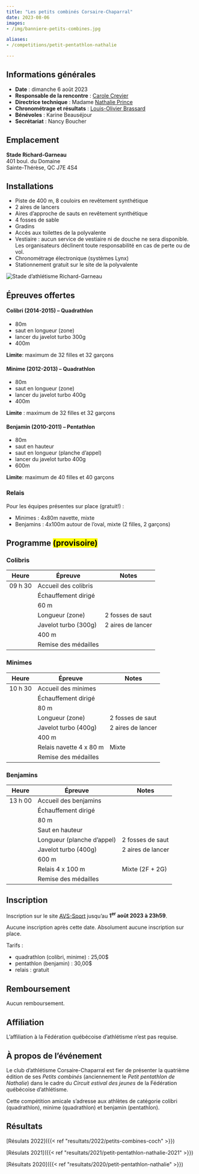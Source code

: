 ```yaml
---
title: "Les petits combinés Corsaire-Chaparral"
date: 2023-08-06
images: 
- /img/banniere-petits-combines.jpg

aliases:
- /competitions/petit-pentathlon-nathalie

---
```


## Informations générales

- **Date** : dimanche 6 août 2023
- **Responsable de la rencontre** : [Carole Crevier](mailto:caro.cre@outlook.com)
- **Directrice technique** : Madame [Nathalie Prince](mailto:nathalie.prince1@videotron.ca)
- **Chronométrage et résultats** : [Louis-Olivier Brassard](mailto:louis@corsaire-chaparral.org)
- **Bénévoles** : Karine Beauséjour
- **Secrétariat** : Nancy Boucher
<!-- [**Document d’invitation**](https://assets.corsaire-chaparral.org/competitions/2022/document-technique-petits-combines-2022.pdf) -->
<!-- - [**Horaire final**](https://assets.corsaire-chaparral.org/competitions/2023/horaire-petits-combines-2023-vfinal.pdf) -->
<!-- - [**Liste des athlètes inscrits**](https://assets.corsaire-chaparral.org/competitions/2022/inscriptions-par-epreuve-petits-combines-2022.pdf) -->
<!-- - [**Résultats en ligne**](https://avs-sport.com/comp_main.php?comp=752) -->

## Emplacement

**Stade Richard-Garneau**  
401 boul. du Domaine  
Sainte-Thérèse, QC J7E 4S4

## Installations

- Piste de 400 m, 8 couloirs en revêtement synthétique
- 2 aires de lancers
- Aires d’approche de sauts en revêtement synthétique
- 4 fosses de sable
- Gradins 
- Accès aux toilettes de la polyvalente
- Vestiaire : aucun service de vestiaire ni de douche ne sera disponible. Les organisateurs déclinent toute responsabilité en cas de perte ou de vol.
- Chronométrage électronique (systèmes Lynx)
- Stationnement gratuit sur le site de la polyvalente

![Stade d’athlétisme Richard-Garneau](/img/stade-richard-garneau.jpg)

## Épreuves offertes

#### Colibri (2014-2015) – Quadrathlon  

- 80m
- saut en longueur (zone)
- lancer du javelot turbo 300g
- 400m

**Limite**: maximum de 32 filles et 32 garçons

#### Minime (2012-2013) – Quadrathlon  

- 80m
- saut en longueur (zone)
- lancer du javelot turbo 400g
- 400m

**Limite** : maximum de 32 filles et 32 garçons

#### Benjamin (2010-2011) – Pentathlon  

- 80m
- saut en hauteur
- saut en longueur (planche d’appel)
- lancer du javelot turbo 400g
- 600m

**Limite**: maximum de 40 filles et 40 garçons

### Relais

Pour les équipes présentes sur place (gratuit!) :

- Minimes : 4x80m navette, mixte
- Benjamins : 4x100m autour de l’oval, mixte (2 filles, 2 garçons)

## Programme <mark>(provisoire)</mark>

### Colibris

| Heure   | Épreuve              | Notes             |
|---------|----------------------|-------------------|
| 09 h 30 | Accueil des colibris |                   |
|         | Échauffement dirigé  |                   |
|         | 60 m                 |                   |
|         | Longueur (zone)      | 2 fosses de saut  |
|         | Javelot turbo (300g) | 2 aires de lancer |
|         | 400 m                |                   |
|         | Remise des médailles |                   |

### Minimes

| Heure   | Épreuve                 | Notes             |
|---------|-------------------------|-------------------|
| 10 h 30 | Accueil des minimes     |                   |
|         | Échauffement dirigé     |                   |
|         | 80 m                    |                   |
|         | Longueur (zone)         | 2 fosses de saut  |
|         | Javelot turbo (400g)    | 2 aires de lancer |
|         | 400 m                   |                   |
|         | Relais navette 4 x 80 m | Mixte             |
|         | Remise des médailles    |                   |

### Benjamins

| Heure   | Épreuve                    | Notes             |
|---------|----------------------------|-------------------|
| 13 h 00 | Accueil des benjamins      |                   |
|         | Échauffement dirigé        |                   |
|         | 80 m                       |                   |
|         | Saut en hauteur            |                   |
|         | Longueur (planche d’appel) | 2 fosses de saut  |
|         | Javelot turbo (400g)       | 2 aires de lancer |
|         | 600 m                      |                   |
|         | Relais 4 x 100 m           | Mixte (2F + 2G)   |
|         | Remise des médailles       |                   |

## Inscription

Inscription sur le site [AVS-Sport](https://avs-sport.com/main.php) jusqu’au **1<sup>er</sup> août 2023 à 23h59**.

Aucune inscription après cette date. Absolument aucune inscription sur place.

Tarifs : 

- quadrathlon (colibri, minime) : 25,00$
- pentathlon (benjamin) : 30,00$
- relais : gratuit

## Remboursement

Aucun remboursement.

## Affiliation

L’affiliation à la Fédération québécoise d’athlétisme n’est pas requise.

## À propos de l’événement

Le club d’athlétisme Corsaire-Chaparral est fier de présenter la quatrième édition de ses _Petits combinés_ (anciennement le _Petit pentathlon de Nathalie_) dans le cadre du _Circuit estival des jeunes_ de la Fédération québécoise d’athlétisme.

Cette compétition amicale s’adresse aux athlètes de catégorie colibri (quadrathlon), minime (quadrathlon) et benjamin (pentathlon).

## Résultats

[Résulats 2022]({{< ref "resultats/2022/petits-combines-coch" >}})

[Résulats 2021]({{< ref "resultats/2021/petit-pentathlon-nathalie-2021" >}})

[Résultats 2020]({{< ref "resultats/2020/petit-pentathlon-nathalie" >}})
